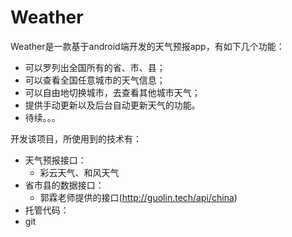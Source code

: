 # Weather
Weather是一款基于android端开发的天气预报app，有如下几个功能：<br>
* 可以罗列出全国所有的省、市、县；<br>
* 可以查看全国任意城市的天气信息；<br>
* 可以自由地切换城市，去查看其他城市天气；<br>
* 提供手动更新以及后台自动更新天气的功能。<br>
* 待续。。。<br>

开发该项目，所使用到的技术有：
* 天气预报接口：<br>
  * 彩云天气、和风天气
* 省市县的数据接口：<br>
  * 郭霖老师提供的接口(http://guolin.tech/api/china)
* 托管代码：<br>
 * git





